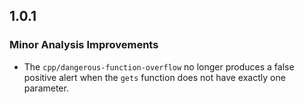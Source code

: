 ## 1.0.1

### Minor Analysis Improvements

* The `cpp/dangerous-function-overflow` no longer produces a false positive alert when the `gets` function does not have exactly one parameter.
